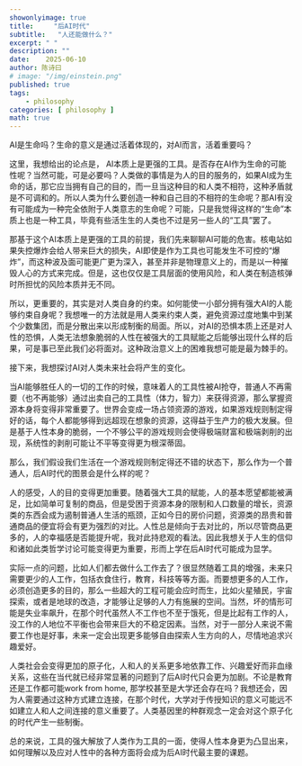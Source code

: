 ```yaml
---
showonlyimage: true
title:     "后AI时代"
subtitle:   "人还能做什么？"
excerpt: " "
description: ""
date:    2025-06-10
author: 陈诗曰
# image: "/img/einstein.png"
published: true 
tags:
    - philosophy
categories: [ philosophy ]
math: true
---
```



AI是生命吗？生命的意义是通过活着体现的，对AI而言，活着重要吗？

这里，我想给出的论点是， AI本质上是更强的工具。是否存在AI作为生命的可能性呢？当然可能，可是必要吗？人类做的事情是为人的目的服务的，如果AI成为生命的话，那它应当拥有自己的目的，而一旦当这种目的和人类不相符，这种矛盾就是不可调和的。所以人类为什么要创造一种和自己目的不相符的生命呢？那AI有没有可能成为一种完全依附于人类意志的生命呢？可能，只是我觉得这样的“生命”本质上也是一种工具，毕竟有些活生生的人类也不过是另一些人的“工具”罢了。

那基于这个AI本质上是更强的工具的前提，我们先来聊聊AI可能的危害。核电站如果失控爆炸会给人带来巨大的损失，AI即使是作为工具也可能发生不可控的“爆炸”，而这种波及面可能更广更为深入，甚至并非是物理意义上的，而是以一种摧毁人心的方式来完成。但是，这也仅仅是工具层面的使用风险，和人类在制造核弹时所担忧的风险本质并无不同。

所以，更重要的，其实是对人类自身的约束。如何能使一小部分拥有强大AI的人能够约束自身呢？我想唯一的方法就是用人类来约束人类，避免资源过度地集中到某个少数集团，而是分散出来以形成制衡的局面。所以，对AI的恐惧本质上还是对人性的恐惧，人类无法想象脆弱的人性在被强大的工具赋能之后能够出现什么样的后果，可是事已至此我们必将面对。这种政治意义上的困难我想可能是最为棘手的。

接下来，我想探讨AI对人类未来社会将产生的变化。

当AI能够胜任人的一切的工作的时候，意味着人的工具性被AI抢夺，普通人不再需要（也不再能够）通过出卖自己的工具性（体力，智力）来获得资源，那么掌握资源本身将变得非常重要了。世界会变成一场占领资源的游戏，如果游戏规则制定得好的话，每个人都能够得到远超现在想象的资源，这得益于生产力的极大发展。但是基于人性本身的脆弱，一个不够公平的游戏规则会使得极端财富和极端剥削的出现，系统性的剥削可能让不平等变得更为根深蒂固。

那么，我们假设我们生活在一个游戏规则制定得还不错的状态下，那么作为一个普通人，后AI时代的图景会是什么样的呢？

人的感受，人的目的变得更加重要。随着强大工具的赋能，人的基本愿望都能被满足，比如简单可复制的商品，但是受困于资源本身的限制和人口数量的增长，资源类的东西会成为遏制普通人生活的瓶颈，正如今日的房价问题，资源类的昂贵和普通商品的便宜将会有更为强烈的对比。人性总是倾向于去对比的，所以尽管商品更多的，人的幸福感是否能提升呢，我对此持悲观的看法。因此我想关于人生的信仰和诸如此类哲学讨论可能变得更为重要，形而上学在后AI时代可能成为显学。

实际一点的问题，比如人们都去做什么工作去了？很显然随着工具的增强，未来只需要更少的人工作，包括衣食住行，教育，科技等等方面。而要想更多的人工作，必须创造更多的目的，那么一些超大的工程可能会应时而生，比如火星殖民，宇宙探索，或者是地球的改造，才能够让足够的人力有施展的空间。当然，坏的情形可能是失业率飙升，在那个时代虽然人不工作也不至于饿死，但是比起有工作的人，没工作的人地位不平衡也会带来巨大的不稳定因素。当然，对于一部分人来说不需要工作也是好事，未来一定会出现更多能够自由探索人生方向的人，尽情地追求兴趣爱好。

人类社会会变得更加的原子化，人和人的关系更多地依靠工作、兴趣爱好而非血缘关系，这些在当代就已经非常显著的问题到了后AI时代只会更为加剧。不论是教育还是工作都可能work from home, 那学校甚至是大学还会存在吗？我想还会，因为人需要通过这种方式建立连接，在那个时代，大学对于传授知识的意义可能远不如建立人和人之间连接的意义重要了。人类基因里的种群观念一定会对这个原子化的时代产生一些制衡。

总的来说，工具的强大解放了人类作为工具的一面，使得人性本身更为凸显出来，如何理解以及应对人性中的各种方面将会成为后AI时代最主要的课题。